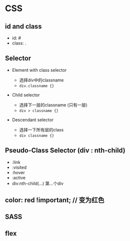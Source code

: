 # CSS

## id and class
- id: #
- class: .


## Selector
- Element with class selector
  - 选择div中的classname
  - ```div.classname {} ``` 
  
- Child selector 
  - 选择下一层的classname (只有一层)
  - ```div > classname {} ```
  
- Descendant selector 
  - 选择一下所有层的class
  - ```div classname {}```


## Pseudo-Class Selector (div : nth-child)
- :link
- :visited
- :hover
- :active 
- div:nth-child(...) 第...个div

## color: red !important; // 变为红色

## SASS

## flex
